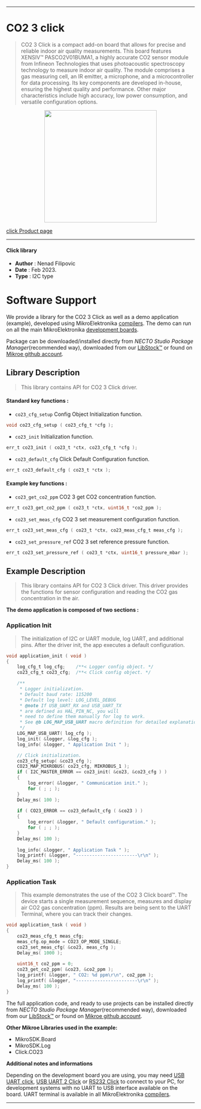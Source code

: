 
---
# CO2 3 click

> CO2 3 Click is a compact add-on board that allows for precise and reliable indoor air quality measurements. 
> This board features XENSIV™ PASCO2V01BUMA1, a highly accurate CO2 sensor module 
> from Infineon Technologies that uses photoacoustic spectroscopy technology to measure indoor air quality. 
> The module comprises a gas measuring cell, an IR emitter, a microphone, and a microcontroller for data processing. 
> Its key components are developed in-house, ensuring the highest quality and performance. 
> Other major characteristics include high accuracy, low power consumption, and versatile configuration options.

<p align="center">
  <img src="https://download.mikroe.com/images/click_for_ide/co23_click.png" height=300px>
</p>

[click Product page](https://www.mikroe.com/co2-3-click)

---


#### Click library

- **Author**        : Nenad Filipovic
- **Date**          : Feb 2023.
- **Type**          : I2C type


# Software Support

We provide a library for the CO2 3 Click
as well as a demo application (example), developed using MikroElektronika
[compilers](https://www.mikroe.com/necto-studio).
The demo can run on all the main MikroElektronika [development boards](https://www.mikroe.com/development-boards).

Package can be downloaded/installed directly from *NECTO Studio Package Manager*(recommended way), downloaded from our [LibStock&trade;](https://libstock.mikroe.com) or found on [Mikroe github account](https://github.com/MikroElektronika/mikrosdk_click_v2/tree/master/clicks).

## Library Description

> This library contains API for CO2 3 Click driver.

#### Standard key functions :

- `co23_cfg_setup` Config Object Initialization function.
```c
void co23_cfg_setup ( co23_cfg_t *cfg );
```

- `co23_init` Initialization function.
```c
err_t co23_init ( co23_t *ctx, co23_cfg_t *cfg );
```

- `co23_default_cfg` Click Default Configuration function.
```c
err_t co23_default_cfg ( co23_t *ctx );
```

#### Example key functions :

- `co23_get_co2_ppm` CO2 3 get CO2 concentration function.
```c
err_t co23_get_co2_ppm ( co23_t *ctx, uint16_t *co2_ppm );
```

- `co23_set_meas_cfg` CO2 3 set measurement configuration function.
```c
err_t co23_set_meas_cfg ( co23_t *ctx, co23_meas_cfg_t meas_cfg );
```

- `co23_set_pressure_ref`  CO2 3 set reference pressure function.
```c
err_t co23_set_pressure_ref ( co23_t *ctx, uint16_t pressure_mbar );
```

## Example Description

> This library contains API for CO2 3 Click driver.
> This driver provides the functions for sensor configuration 
> and reading the CO2 gas concentration in the air.

**The demo application is composed of two sections :**

### Application Init

> The initialization of I2C or UART module, log UART, and additional pins.
> After the driver init, the app executes a default configuration.

```c
void application_init ( void ) 
{
    log_cfg_t log_cfg;    /**< Logger config object. */
    co23_cfg_t co23_cfg;  /**< Click config object. */

    /** 
     * Logger initialization.
     * Default baud rate: 115200
     * Default log level: LOG_LEVEL_DEBUG
     * @note If USB_UART_RX and USB_UART_TX 
     * are defined as HAL_PIN_NC, you will 
     * need to define them manually for log to work. 
     * See @b LOG_MAP_USB_UART macro definition for detailed explanation.
     */
    LOG_MAP_USB_UART( log_cfg );
    log_init( &logger, &log_cfg );
    log_info( &logger, " Application Init " );

    // Click initialization.
    co23_cfg_setup( &co23_cfg );
    CO23_MAP_MIKROBUS( co23_cfg, MIKROBUS_1 );
    if ( I2C_MASTER_ERROR == co23_init( &co23, &co23_cfg ) ) 
    {
        log_error( &logger, " Communication init." );
        for ( ; ; );
    }
    Delay_ms( 100 );
    
    if ( CO23_ERROR == co23_default_cfg ( &co23 ) )
    {
        log_error( &logger, " Default configuration." );
        for ( ; ; );
    }
    Delay_ms( 100 );
    
    log_info( &logger, " Application Task " );
    log_printf( &logger, "-----------------------\r\n" );
    Delay_ms( 100 );
}
```

### Application Task

> This example demonstrates the use of the CO2 3 Click board™.
> The device starts a single measurement sequence,
> measures and display air CO2 gas concentration (ppm).
> Results are being sent to the UART Terminal, where you can track their changes.

```c
void application_task ( void ) 
{     
    co23_meas_cfg_t meas_cfg;
    meas_cfg.op_mode = CO23_OP_MODE_SINGLE;
    co23_set_meas_cfg( &co23, meas_cfg );
    Delay_ms( 1000 );
    
    uint16_t co2_ppm = 0;
    co23_get_co2_ppm( &co23, &co2_ppm );
    log_printf( &logger, " CO2: %d ppm\r\n", co2_ppm );
    log_printf( &logger, "-----------------------\r\n" );
    Delay_ms( 100 );
}
```

The full application code, and ready to use projects can be installed directly from *NECTO Studio Package Manager*(recommended way), downloaded from our [LibStock&trade;](https://libstock.mikroe.com) or found on [Mikroe github account](https://github.com/MikroElektronika/mikrosdk_click_v2/tree/master/clicks).

**Other Mikroe Libraries used in the example:**

- MikroSDK.Board
- MikroSDK.Log
- Click.CO23

**Additional notes and informations**

Depending on the development board you are using, you may need
[USB UART click](https://www.mikroe.com/usb-uart-click),
[USB UART 2 Click](https://www.mikroe.com/usb-uart-2-click) or
[RS232 Click](https://www.mikroe.com/rs232-click) to connect to your PC, for
development systems with no UART to USB interface available on the board. UART
terminal is available in all MikroElektronika
[compilers](https://shop.mikroe.com/compilers).

---
